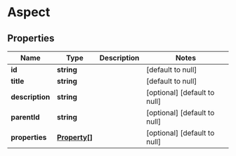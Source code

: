 # Aspect

## Properties
Name | Type | Description | Notes
------------ | ------------- | ------------- | -------------
**id** | **string** |  | [default to null]
**title** | **string** |  | [default to null]
**description** | **string** |  | [optional] [default to null]
**parentId** | **string** |  | [optional] [default to null]
**properties** | [**Property[]**](../../content-rest-api/docs/Property.md) |  | [optional] [default to null]


